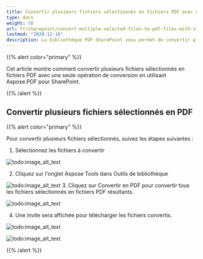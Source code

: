 ```yaml
---
title: Convertir plusieurs fichiers sélectionnés en fichiers PDF avec une seule demande de conversion
type: docs
weight: 50
url: fr/sharepoint/convert-multiple-selected-files-to-pdf-files-with-single-conversion-request/
lastmod: "2020-12-16"
description: La bibliothèque PDF SharePoint vous permet de convertir plusieurs fichiers sélectionnés en fichiers PDF avec une seule opération de conversion.
---
```


{{% alert color="primary" %}}

Cet article montre comment convertir plusieurs fichiers sélectionnés en fichiers PDF avec une seule opération de conversion en utilisant Aspose.PDF pour SharePoint.

{{% /alert %}}

## Convertir plusieurs fichiers sélectionnés en PDF

{{% alert color="primary" %}}

Pour convertir plusieurs fichiers sélectionnés, suivez les étapes suivantes :

1. Sélectionnez les fichiers à convertir

![todo:image_alt_text](convert-multiple-selected-files-to-pdf-files-with-single-conversion-request_1.jpg)

2. Cliquez sur l'onglet Aspose Tools dans Outils de bibliothèque

![todo:image_alt_text](convert-multiple-selected-files-to-pdf-files-with-single-conversion-request_2.jpg)
3. Cliquez sur Convertir en PDF pour convertir tous les fichiers sélectionnés en fichiers PDF résultants.

![todo:image_alt_text](convert-multiple-selected-files-to-pdf-files-with-single-conversion-request_3.jpg)

4. Une invite sera affichée pour télécharger les fichiers convertis.

![todo:image_alt_text](convert-multiple-selected-files-to-pdf-files-with-single-conversion-request_4.jpg)

![todo:image_alt_text](convert-multiple-selected-files-to-pdf-files-with-single-conversion-request_5.jpg)

{{% /alert %}}